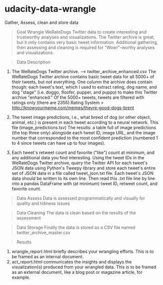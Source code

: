 # udacity-data-wrangle
Gather, Assess, clean and store data 

> Goal
Wrangle WeRateDogs Twitter data to create interesting and trustworthy analyses and visualizations. The Twitter archive is great, but it only contains very basic tweet information. Additional gathering, then assessing and cleaning is required for "Wow!"-worthy analyses and visualizations.

> Data Description

1. The WeRateDogs Twitter archive. --> twitter_archive_enhanced.csv
The WeRateDogs Twitter archive contains basic tweet data for all 5000+ of their tweets, but not everything. One column the archive does contain though: each tweet's text, which I used to extract rating, dog name, and dog "stage" (i.e. doggo, floofer, pupper, and puppo) to make this Twitter archive "enhanced." Of the 5000+ tweets, tweets are filtered with ratings only (there are 2356).Rating System > http://knowyourmeme.com/memes/theyre-good-dogs-brent

2. The tweet image predictions, i.e., what breed of dog (or other object, animal, etc.) is present in each tweet according to a neural network. This file (image_predictions.tsv)
The results: a table full of image predictions (the top three only) alongside each tweet ID, image URL, and the image number that corresponded to the most confident prediction (numbered 1 to 4 since tweets can have up to four images).

3. Each tweet's retweet count and favorite ("like") count at minimum, and any additional data you find interesting. Using the tweet IDs in the WeRateDogs Twitter archive, query the Twitter API for each tweet's JSON data using Python's Tweepy library and store each tweet's entire set of JSON data in a file called tweet_json.txt file. Each tweet's JSON data should be written to its own line. Then read this .txt file line by line into a pandas DataFrame with (at minimum) tweet ID, retweet count, and favorite count. 

> Data Assess 
Data is assessed programmatically and visually for quality and tidiness issues

> Data Cleaning 
The data is clean based on the results of the assessment 

> Data Storage
Finally the data is stored as a CSV file named twitter_archive_master.csv

> Results

1. wrangle_report.html briefly describes your wrangling efforts. This is to be framed as an internal document.
2. act_report.html communicates the insights and displays the visualization(s) produced from your wrangled data. This is to be framed as an external document, like a blog post or magazine article, for example.
